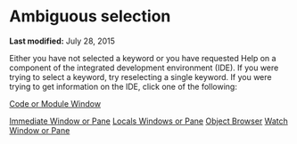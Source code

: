 
# Ambiguous selection

 **Last modified:** July 28, 2015

Either you have not selected a keyword or you have requested Help on a component of the integrated development environment (IDE). If you were trying to select a keyword, try reselecting a single keyword. If you were trying to get information on the IDE, click one of the following:

 [Code or Module Window](b8bdf64f-5920-1ae9-16d0-b26d09524a30.md)

 [Immediate Window or Pane](b8bdf64f-5920-1ae9-16d0-b26d09524a30.md)
 [Locals Windows or Pane](b8bdf64f-5920-1ae9-16d0-b26d09524a30.md)
 [Object Browser](b8bdf64f-5920-1ae9-16d0-b26d09524a30.md)
 [Watch Window or Pane](b8bdf64f-5920-1ae9-16d0-b26d09524a30.md)
